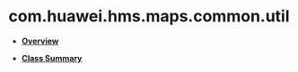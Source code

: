 # com.huawei.hms.maps.common.util<a name="EN-US_TOPIC_0000001145860971"></a>

-   **[Overview](util-overview.md)**  

-   **[Class Summary](util-class-summary.md)**  


